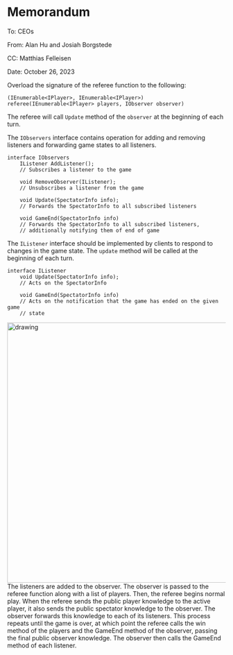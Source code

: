 # Memorandum

To: CEOs

From: Alan Hu and Josiah Borgstede

CC: Matthias Felleisen

Date: October 26, 2023

Overload the signature of the referee function to the following:

    (IEnumerable<IPlayer>, IEnumerable<IPlayer>)
    referee(IEnumerable<IPlayer> players, IObserver observer)

The referee will call `Update` method of the `observer` at the beginning of
each turn.

The `IObservers` interface contains operation for adding and removing
listeners and forwarding game states to all listeners.

    interface IObservers
        IListener AddListener();
        // Subscribes a listener to the game

        void RemoveObserver(IListener);
        // Unsubscribes a listener from the game

        void Update(SpectatorInfo info);
        // Forwards the SpectatorInfo to all subscribed listeners

        void GameEnd(SpectatorInfo info)
        // Forwards the SpectatorInfo to all subscribed listeners,
        // additionally notifying them of end of game

The `IListener` interface should be implemented by clients to respond to
changes in the game state. The `update` method will be called at the beginning
of each turn.

    interface IListener
        void Update(SpectatorInfo info);
        // Acts on the SpectatorInfo

        void GameEnd(SpectatorInfo info)
        // Acts on the notification that the game has ended on the given game
        // state

<img align="right" src="Media/ObserverSequence.png" alt="drawing" height="600"/>

The listeners are added to the observer. The observer is passed to the referee
function along with a list of players. Then, the referee begins normal play.
When the referee sends the public player knowledge to the active player, it also
sends the public spectator knowledge to the observer. The observer forwards this
knowledge to each of its listeners. This process repeats until the game is
over, at which point the referee calls the win method of the players and the
GameEnd method of the observer, passing the final public observer knowledge.
The observer then calls the GameEnd method of each listener.